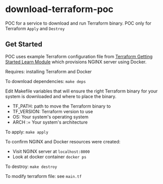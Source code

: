 # download-terraform-poc
POC for a service to download and run Terraform binary. POC only for Terraform `Apply` and `Destroy`

## Get Started

POC uses example Terraform configuration file from [Terraform Getting Started Learn Module](https://learn.hashicorp.com/terraform/getting-started/install#quick-start-tutorial) which provisions NGINX server using Docker.

Requires: installing Terraform and Docker

To download dependencies: `make deps`

Edit Makefile variables that will ensure the right Terraform binary for your system is downloaded and where to place the binary.
- TF_PATH: path to move the Terraform binary to
- TF_VERSION: Terraform version to use
- OS: Your system's operating system
- ARCH := Your system's architecture

To apply: `make apply`

To confirm NGINX and Docker resources were created:
- Visit NGINX server at `localhost:8000`
- Look at docker container `docker ps`

To destroy: `make destroy`

To modify terraform file: see `main.tf`
